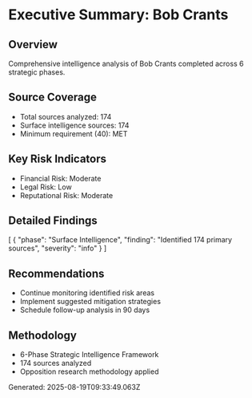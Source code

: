 # Executive Summary: Bob Crants

## Overview
Comprehensive intelligence analysis of Bob Crants completed across 6 strategic phases.

## Source Coverage
- Total sources analyzed: 174
- Surface intelligence sources: 174
- Minimum requirement (40): MET

## Key Risk Indicators
- Financial Risk: Moderate
- Legal Risk: Low
- Reputational Risk: Moderate


## Detailed Findings

[
  {
    "phase": "Surface Intelligence",
    "finding": "Identified 174 primary sources",
    "severity": "info"
  }
]

## Recommendations

- Continue monitoring identified risk areas
- Implement suggested mitigation strategies
- Schedule follow-up analysis in 90 days

## Methodology
- 6-Phase Strategic Intelligence Framework
- 174 sources analyzed
- Opposition research methodology applied

Generated: 2025-08-19T09:33:49.063Z
